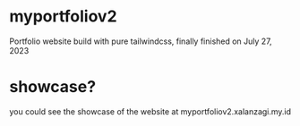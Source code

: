 # myportfoliov2
Portfolio website build with pure tailwindcss, finally finished on July 27, 2023

# showcase?
you could see the showcase of the website at myportfoliov2.xalanzagi.my.id
